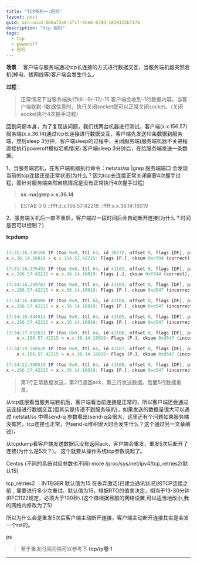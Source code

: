 ```yaml
---
title: "TCP系列一:宕机"
layout: post
guid: urn:uuid:866af2a0-3fc7-4ced-839d-1839115b7176
description: "tcp 宕机"
tags:
  - tcp
  - poweroff
  - 宕机
---
```



**场景**：
客户端与服务端通过tcp长连接的方式进行数据交互，当服务端机器突然宕机(掉电、拔网线等)客户端会发生什么。

**过程**：
> 正常情况下当服务端执行kill -9/-12/-15 客户端会收到-1的数据内容，当客户端收到-1数据信息时，执行关闭socket既可以正常关闭socket。（关闭socket执行4次握手过程）

回到问题本身，为了复现该问题，我们找两台机器进行测试，客户端(x.x.156.57)服务端(x.x.36.14)通过tcp长连接进行数据交互，客户端先发送10条数据到服务端，然后sleep 3分钟，客户端sleep的过程中，关闭服务端(服务端机器不关进程直接执行poweroff模拟宕机情况).客户端sleep 3分钟后，在给服务端发送一条数据。

1、当服务端宕机，在客户端机器执行命令：netstat/ss |grep 服务端端口
会发现当前的tcp连接还是正常状态(为什么？因为tcp长连接正常关闭需要4次握手过程，而针对服务端突然宕机情况是没有正常执行4次握手过程)

> **ss -na|grep x.x.36.14**

> ESTAB      0      0       ::ffff:x.x.156.57:42218   ::ffff:x.x.36.14:16019 

2、服务端关机后一直不重启，客户端过一段时间后会自动断开连接(为什么？时间是否可以控制？)


**tcpdump**

```javascript

17:31:16.236188 IP (tos 0x0, ttl 63, id 38272, offset 0, flags [DF], proto TCP (6), length 142)
x.x.36.14.16019 > x.x.156.57.42215: Flags [P.], cksum 0xcf84 (correct), seq 721:811, ack 919, win 114, options [nop,nop,TS val 665838 ecr 27489167], length 90

17:31:16.275492 IP (tos 0x0, ttl 64, id 41102, offset 0, flags [DF], proto TCP (6), length 52)
x.x.156.57.42215 > x.x.36.14.16019: Flags [.], cksum 0xf944 (correct), ack 811, win 115, options [nop,nop,TS val 27489209 ecr 665838], length 0

17:34:16.239767 IP (tos 0x0, ttl 64, id 41103, offset 0, flags [DF], proto TCP (6), length 154)
x.x.156.57.42215 > x.x.36.14.16019: Flags [P.], cksum 0xd547 (incorrect -> 0x51f7), seq 919:1021, ack 811, win 115, options [nop,nop,TS val 27669172 ecr 665838], length 102

17:34:16.440506 IP (tos 0x0, ttl 64, id 41104, offset 0, flags [DF], proto TCP (6), length 154)
x.x.156.57.42215 > x.x.36.14.16019: Flags [P.], cksum 0xd547 (incorrect -> 0x512d), seq 919:1021, ack 811, win 115, options [nop,nop,TS val 27669374 ecr 665838], length 102

17:34:16.844514 IP (tos 0x0, ttl 64, id 41105, offset 0, flags [DF], proto TCP (6), length 154)
x.x.156.57.42215 > x.x.36.14.16019: Flags [P.], cksum 0xd547 (incorrect -> 0x4f99), seq 919:1021, ack 811, win 115, options [nop,nop,TS val 27669778 ecr 665838], length 102

17:34:17.652631 IP (tos 0x0, ttl 64, id 41106, offset 0, flags [DF], proto TCP (6), length 154)
    x.x.156.57.42215 > x.x.36.14.16019: Flags [P.], cksum 0xd547 (incorrect -> 0x4c71), seq 919:1021, ack 811, win 115, options [nop,nop,TS val 27670586 ecr 665838], length 102

17:34:19.268528 IP (tos 0x0, ttl 64, id 41107, offset 0, flags [DF], proto TCP (6), length 154)
    x.x.156.57.42215 > x.x.36.14.16019: Flags [P.], cksum 0xd547 (incorrect -> 0x4621), seq 919:1021, ack 811, win 115, options [nop,nop,TS val 27672202 ecr 665838], length 102

17:34:22.500519 IP (tos 0x0, ttl 64, id 41108, offset 0, flags [DF], proto TCP (6), length 154)
x.x.156.57.42215 > x.x.36.14.16019: Flags [P.], cksum 0xd547 (incorrect -> 0x3981), seq 919:1021, ack 811, win 115, options [nop,nop,TS val 27675434 ecr 665838], length 102

```

> 第1行正常数据发送，第2行返回ack，第三行发送数据，后面5行数据重发。

从tcp底层看当服务端宕机后，客户端看当前连接是正常的，所以客户端还会通过该连接进行数据交互(但其实是传递不到服务端的)，如果发送的数据量很大可以通过
netstat/ss 中得send-q 参数看出(send-q会很大，这里还有个问题如果服务端没有宕，tcp连接也正常，但send-q堆积很大时会发生什么？这个通过另一文章阐述)，

从tcpdump看客户端发送数据后没有返回ack，客户端会重发，重发5次后断开了连接(为什么是5次？)。
这个就要从操作系统tcp参数说起了。

Centos (不同的系统对应参数也不同)
more /proc/sys/net/ipv4/tcp_retries2(默认15) 

tcp_retries2 ：INTEGER
默认值为15
在丢弃激活(已建立通讯状况)的TCP连接之前﹐需要进行多少次重试。默认值为15，根据RTO的值来决定，相当于13-30分钟(RFC1122规定，必须大于100秒).(这个值根据目前的网络设置,可以适当地改小,我的网络内修改为了5)


所以为什么会是重发5次后客户端主动断开连接，客户端主动断开连接其实是会发一个rst的。


ps 

> 至于重发时间间隔可以参考下 **tcp/ip卷 1**



---

